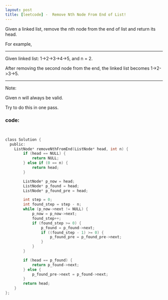 ```yaml
---
layout: post
title: [leetcode] -  Remove Nth Node From End of List!
---
```



Given a linked list, remove the nth node from the end of list and return its head.


For example,

---

   Given linked list: 1->2->3->4->5, and n = 2.

   After removing the second node from the end, the linked list becomes 1->2->3->5.

---

Note:

Given n will always be valid.

Try to do this in one pass. 


### code:

``` c


class Solution {
  public:
    ListNode* removeNthFromEnd(ListNode* head, int n) {
        if (head == NULL) {
            return NULL;
        } else if (0 == n) {
            return head;
        }

        ListNode* p_now = head;
        ListNode* p_found = head;
        ListNode* p_found_pre = head;

        int step = 0;
        int found_step = step - n;
        while (p_now->next != NULL) {
            p_now = p_now->next;
            found_step++;
            if (found_step >= 0) {
                p_found = p_found->next;
                if ((found_step - 1) >= 0) {
                    p_found_pre = p_found_pre->next;
                }
            }
        }

        if (head == p_found) {
            return p_found->next;
        } else {
            p_found_pre->next = p_found->next;
        }
        return head;
    }
};

```